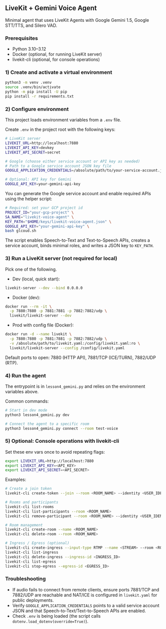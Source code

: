 ## LiveKit + Gemini Voice Agent

Minimal agent that uses LiveKit Agents with Google Gemini 1.5, Google STT/TTS, and Silero VAD.

### Prerequisites
- Python 3.10–3.12
- Docker (optional, for running LiveKit server)
- livekit-cli (optional, for console operations)

### 1) Create and activate a virtual environment
```bash
python3 -m venv .venv
source .venv/bin/activate
python -m pip install -U pip
pip install -r requirements.txt
```

### 2) Configure environment
This project loads environment variables from a `.env` file.

Create `.env` in the project root with the following keys:
```bash
# LiveKit server
LIVEKIT_URL=http://localhost:7880
LIVEKIT_API_KEY=devkey
LIVEKIT_API_SECRET=secret

# Google (choose either service account or API key as needed)
# Path to a Google service account JSON key file
GOOGLE_APPLICATION_CREDENTIALS=/absolute/path/to/your-service-account.json

# Optional: API key for Gemini
GOOGLE_API_KEY=your-gemini-api-key
```

You can generate the Google service account and enable required APIs using the helper script:
```bash
# Required: set your GCP project id
PROJECT_ID="your-gcp-project" \
SA_NAME="livekit-voice-agent" \
KEY_PATH="$HOME/keys/livekit-voice-agent.json" \
GOOGLE_API_KEY="your-gemini-api-key" \
bash glcoud.sh
```
The script enables Speech-to-Text and Text-to-Speech APIs, creates a service account, binds minimal roles, and writes a JSON key to `KEY_PATH`.

### 3) Run a LiveKit server (not required for local)
Pick one of the following.

- Dev (local, quick start):
```bash
livekit-server --dev --bind 0.0.0.0
```

- Docker (dev):
```bash
docker run --rm -it \
  -p 7880:7880 -p 7881:7881 -p 7882:7882/udp \
  livekit/livekit-server --dev
```

- Prod with config file (Docker):
```bash
docker run -d --name livekit \
  -p 7880:7880 -p 7881:7881 -p 7882:7882/udp \
  -v /absolute/path/to/livekit.yaml:/config/livekit.yaml:ro \
  livekit/livekit-server --config /config/livekit.yaml
```

Default ports to open: 7880 (HTTP API), 7881/TCP (ICE/TURN), 7882/UDP (RTP).

### 4) Run the agent
The entrypoint is in `lesson4_gemini.py` and relies on the environment variables above.

Common commands:
```bash
# Start in dev mode
python3 lesson4_gemini.py dev

# Connect the agent to a specific room
python3 lesson4_gemini.py connect --room test-voice
```

### 5) Optional: Console operations with livekit-cli
Set these env vars once to avoid repeating flags:
```bash
export LIVEKIT_URL=http://localhost:7880
export LIVEKIT_API_KEY=<API_KEY>
export LIVEKIT_API_SECRET=<API_SECRET>
```

Examples:
```bash
# Create a join token
livekit-cli create-token --join --room <ROOM_NAME> --identity <USER_IDENTITY> --valid-for 24h

# Rooms and participants
livekit-cli list-rooms
livekit-cli list-participants --room <ROOM_NAME>
livekit-cli remove-participant --room <ROOM_NAME> --identity <USER_IDENTITY>

# Room management
livekit-cli create-room --name <ROOM_NAME>
livekit-cli delete-room --room <ROOM_NAME>

# Ingress / Egress (optional)
livekit-cli create-ingress --input-type RTMP --name <STREAM> --room <ROOM> --identity <USER>
livekit-cli list-ingress
livekit-cli delete-ingress --ingress-id <INGRESS_ID>
livekit-cli list-egress
livekit-cli stop-egress --egress-id <EGRESS_ID>
```

### Troubleshooting
- If audio fails to connect from remote clients, ensure ports 7881/TCP and 7882/UDP are reachable and NAT/ICE is configured in `livekit.yaml` for public deployments.
- Verify `GOOGLE_APPLICATION_CREDENTIALS` points to a valid service account JSON and that Speech-to-Text/Text-to-Speech APIs are enabled.
- Check `.env` is being loaded (the script calls `dotenv.load_dotenv(override=True)`).



